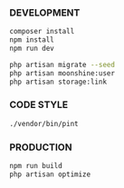 ### DEVELOPMENT
``` bash
composer install
npm install
npm run dev

php artisan migrate --seed
php artisan moonshine:user
php artisan storage:link
```

### CODE STYLE
``` bash
./vendor/bin/pint
```

### PRODUCTION
``` bash
npm run build
php artisan optimize
```

